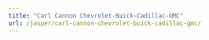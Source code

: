 ```yaml
---
title: "Carl Cannon Chevrolet-Buick-Cadillac-GMC"
url: /jasper/carl-cannon-chevrolet-buick-cadillac-gmc/
---
```

